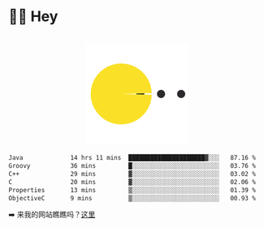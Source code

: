 
# 👋🏻 Hey
<div align="center">
	<br>
	<img src="https://raw.githubusercontent.com/Aniket965/Aniket965/master/pacman.svg?sanitize=true" width="200" height="200">
	<br>
</div>

<!--START_SECTION:waka-->

```text
Java             14 hrs 11 mins  █████████████████████▓░░░   87.16 %
Groovy           36 mins         █░░░░░░░░░░░░░░░░░░░░░░░░   03.76 %
C++              29 mins         ▓░░░░░░░░░░░░░░░░░░░░░░░░   03.02 %
C                20 mins         ▓░░░░░░░░░░░░░░░░░░░░░░░░   02.06 %
Properties       13 mins         ▒░░░░░░░░░░░░░░░░░░░░░░░░   01.39 %
ObjectiveC       9 mins          ▒░░░░░░░░░░░░░░░░░░░░░░░░   00.93 %
```

<!--END_SECTION:waka-->

 ➡️  来我的网站瞧瞧吗？[这里](https://www.shaolongfei.com)
